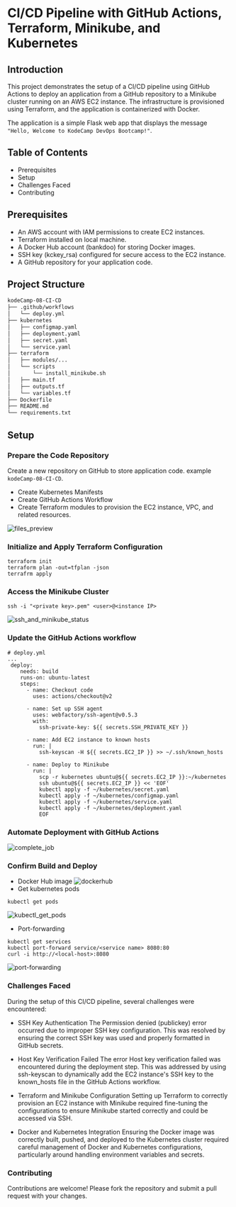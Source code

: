 # CI/CD Pipeline with GitHub Actions, Terraform, Minikube, and Kubernetes

## Introduction
This project demonstrates the setup of a CI/CD pipeline using GitHub Actions to deploy an application from a GitHub repository to a Minikube cluster running on an AWS EC2 instance. The infrastructure is provisioned using Terraform, and the application is containerized with Docker.

The application is a simple Flask web app that displays the message `"Hello, Welcome to KodeCamp DevOps Bootcamp!"`.

## Table of Contents
* Prerequisites
* Setup
* Challenges Faced
* Contributing

## Prerequisites

- An AWS account with IAM permissions to create EC2 instances.
- Terraform installed on local machine.
- A Docker Hub account (bankdoo) for storing Docker images.
- SSH key (kckey_rsa) configured for secure access to the EC2 instance.
- A GitHub repository for your application code.

## Project Structure
```bash
kodeCamp-08-CI-CD
├── .github/workflows
│   └── deploy.yml
├── kubernetes
│   ├── configmap.yaml
│   ├── deployment.yaml
│   ├── secret.yaml
│   └── service.yaml
├── terraform
│   ├── modules/...
│   └── scripts
│       └── install_minikube.sh
│   ├── main.tf
│   ├── outputs.tf
│   └── variables.tf
├── Dockerfile
├── README.md
└── requirements.txt
```

## Setup
### Prepare the Code Repository
Create a new repository on GitHub to store application code.
example `kodeCamp-08-CI-CD`.

- Create Kubernetes Manifests
- Create GitHub Actions Workflow
- Create Terraform modules to provision the EC2 instance, VPC, and related resources.

![files_preview](https://github.com/user-attachments/assets/ab194a50-bbd5-4707-b42c-ef01c9630dfb)

### Initialize and Apply Terraform Configuration
```
terraform init
terraform plan -out=tfplan -json
terrafrm apply
```

### Access the Minikube Cluster
```
ssh -i "<private key>.pem" <user>@<instance IP>
```
![ssh_and_minikube_status](https://github.com/user-attachments/assets/106e6f60-44b7-4063-a367-38716067aa62)

### Update the GitHub Actions workflow

```
# deploy.yml
...
 deploy:
    needs: build
    runs-on: ubuntu-latest
    steps:
      - name: Checkout code
        uses: actions/checkout@v2

      - name: Set up SSH agent
        uses: webfactory/ssh-agent@v0.5.3
        with:
          ssh-private-key: ${{ secrets.SSH_PRIVATE_KEY }}

      - name: Add EC2 instance to known hosts
        run: |
          ssh-keyscan -H ${{ secrets.EC2_IP }} >> ~/.ssh/known_hosts

      - name: Deploy to Minikube
        run: |
          scp -r kubernetes ubuntu@${{ secrets.EC2_IP }}:~/kubernetes
          ssh ubuntu@${{ secrets.EC2_IP }} << 'EOF'
          kubectl apply -f ~/kubernetes/secret.yaml
          kubectl apply -f ~/kubernetes/configmap.yaml
          kubectl apply -f ~/kubernetes/service.yaml
          kubectl apply -f ~/kubernetes/deployment.yaml
          EOF
```

### Automate Deployment with GitHub Actions
![complete_job](https://github.com/user-attachments/assets/c447ac25-765a-41f7-802e-043110a1430f)

### Confirm Build and Deploy
- Docker Hub image
![dockerhub](https://github.com/user-attachments/assets/c27896f6-d9a2-41f2-aca7-cf84552ec2b1)
- Get kubernetes pods
```
kubectl get pods
```
![kubectl_get_pods](https://github.com/user-attachments/assets/be403a83-7b44-4652-9551-449c6366c42d)

- Port-forwarding
```
kubectl get services
kubectl port-forward service/<service name> 8080:80
curl -i http://<local-host>:8080
```
![port-forwarding](https://github.com/user-attachments/assets/6000901a-5fca-4574-a44b-1fcd33e02e3f)

### Challenges Faced
During the setup of this CI/CD pipeline, several challenges were encountered:

- SSH Key Authentication
The Permission denied (publickey) error occurred due to improper SSH key configuration. This was resolved by ensuring the correct SSH key was used and properly formatted in GitHub secrets.

- Host Key Verification Failed
The error Host key verification failed was encountered during the deployment step. This was addressed by using ssh-keyscan to dynamically add the EC2 instance's SSH key to the known_hosts file in the GitHub Actions workflow.

- Terraform and Minikube Configuration
Setting up Terraform to correctly provision an EC2 instance with Minikube required fine-tuning the configurations to ensure Minikube started correctly and could be accessed via SSH.

- Docker and Kubernetes Integration
Ensuring the Docker image was correctly built, pushed, and deployed to the Kubernetes cluster required careful management of Docker and Kubernetes configurations, particularly around handling environment variables and secrets.

### Contributing
Contributions are welcome! Please fork the repository and submit a pull request with your changes.
